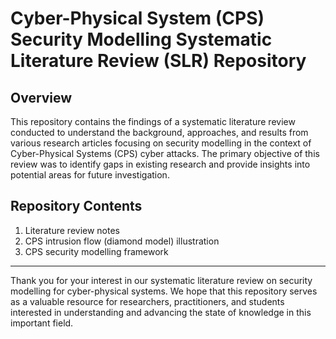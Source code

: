 # Cyber-Physical System (CPS) Security Modelling Systematic Literature Review (SLR) Repository

## Overview

This repository contains the findings of a systematic literature review conducted to understand the background, approaches, and results from various research articles focusing on security modelling in the context of Cyber-Physical Systems (CPS) cyber attacks. The primary objective of this review was to identify gaps in existing research and provide insights into potential areas for future investigation.

## Repository Contents

1. Literature review notes
2. CPS intrusion flow (diamond model) illustration
3. CPS security modelling framework

---

Thank you for your interest in our systematic literature review on security modelling for cyber-physical systems. We hope that this repository serves as a valuable resource for researchers, practitioners, and students interested in understanding and advancing the state of knowledge in this important field.
